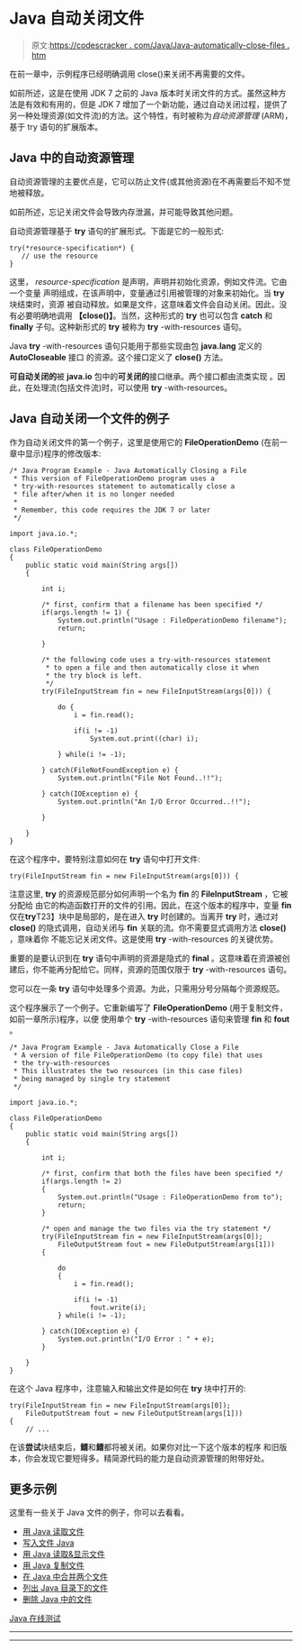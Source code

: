 # Java 自动关闭文件

> 原文:[https://codescracker . com/Java/Java-automatically-close-files . htm](https://codescracker.com/java/java-automatically-close-files.htm)

在前一章中，示例程序已经明确调用 close()来关闭不再需要的文件。

如前所述，这是在使用 JDK 7 之前的 Java 版本时关闭文件的方式。虽然这种方法是有效和有用的，但是 JDK 7 增加了一个新功能，通过自动关闭过程，提供了另一种处理资源(如文件流)的方法。这个特性，有时被称为*自动资源管理* (ARM)，基于 try 语句的扩展版本。

## Java 中的自动资源管理

自动资源管理的主要优点是，它可以防止文件(或其他资源)在不再需要后不知不觉地被释放。

如前所述，忘记关闭文件会导致内存泄漏，并可能导致其他问题。

自动资源管理基于 **try** 语句的扩展形式。下面是它的一般形式:

```
try(*resource-specification*) {
   // use the resource
}
```

这里， *resource-specification* 是声明，声明并初始化资源，例如文件流。它由一个变量 声明组成，在该声明中，变量通过引用被管理的对象来初始化。当 **try** 块结束时，资源 被自动释放。如果是文件，这意味着文件会自动关闭。因此，没有必要明确地调用 **【close()】**。当然，这种形式的 **try** 也可以包含 **catch** 和 **finally** 子句。这种新形式的 **try** 被称为 **try** -with-resources 语句。

Java **try** -with-resources 语句只能用于那些实现由包 **java.lang** 定义的 **AutoCloseable** 接口 的资源。这个接口定义了 **close()** 方法。

**可自动关闭的**被 **java.io** 包中的**可关闭的**接口继承。两个接口都由流类实现 。因此，在处理流(包括文件流)时，可以使用 **try** -with-resources。

## Java 自动关闭一个文件的例子

作为自动关闭文件的第一个例子，这里是使用它的 **FileOperationDemo** (在前一章中显示)程序的修改版本:

```
/* Java Program Example - Java Automatically Closing a File
 * This version of FileOperationDemo program uses a 
 * try-with-resources statement to automatically close a
 * file after/when it is no longer needed
 * 
 * Remember, this code requires the JDK 7 or later
 */

import java.io.*;

class FileOperationDemo
{
    public static void main(String args[])
    {

        int i;

        /* first, confirm that a filename has been specified */
        if(args.length != 1) {
            System.out.println("Usage : FileOperationDemo filename");
            return;

        }

        /* the following code uses a try-with-resources statement
         * to open a file and then automatically close it when
         * the try block is left.
         */
        try(FileInputStream fin = new FileInputStream(args[0])) {

            do {
                i = fin.read();

                if(i != -1)
                    System.out.print((char) i);

            } while(i != -1);

        } catch(FileNotFoundException e) {
            System.out.println("File Not Found..!!");

        } catch(IOException e) {
            System.out.println("An I/O Error Occurred..!!");

        }

    }
}
```

在这个程序中，要特别注意如何在 **try** 语句中打开文件:

```
try(FileInputStream fin = new FileInputStream(args[0])) {
```

注意这里, **try** 的资源规范部分如何声明一个名为 **fin** 的 **FileInputStream** ，它被分配给 由它的构造函数打开的文件的引用。因此，在这个版本的程序中，变量 **fin** 仅在**try**T23】块中是局部的，是在进入 **try** 时创建的。当离开 **try** 时，通过对 **close()** 的隐式调用，自动关闭与 **fin** 关联的流。你不需要显式调用方法 **close()** ，意味着你 不能忘记关闭文件。这是使用 **try** -with-resources 的关键优势。

重要的是要认识到在 **try** 语句中声明的资源是隐式的 **final** 。这意味着在资源被创建后，你不能再分配给它。同样，资源的范围仅限于 **try** -with-resources 语句。

您可以在一条 **try** 语句中处理多个资源。为此，只需用分号分隔每个资源规范。

这个程序展示了一个例子。它重新编写了 **FileOperationDemo** (用于复制文件，如前一章所示)程序，以便 使用单个 **try** -with-resources 语句来管理 **fin** 和 **fout** 。

```
/* Java Program Example - Java Automatically Close a File
 * A version of file FileOperationDemo (to copy file) that uses
 * the try-with-resources
 * This illustrates the two resources (in this case files)
 * being managed by single try statement
 */

import java.io.*;

class FileOperationDemo
{
    public static void main(String args[])
    {

        int i;

        /* first, confirm that both the files have been specified */
        if(args.length != 2)
        {
            System.out.println("Usage : FileOperationDemo from to");
            return;
        }

        /* open and manage the two files via the try statement */
        try(FileInputStream fin = new FileInputStream(args[0]);
            FileOutputStream fout = new FileOutputStream(args[1]))
        {

            do
            {
                i = fin.read();

                if(i != -1)
                    fout.write(i);
            } while(i != -1);

        } catch(IOException e) {
            System.out.println("I/O Error : " + e);
        }

    }
}
```

在这个 Java 程序中，注意输入和输出文件是如何在 **try** 块中打开的:

```
try(FileInputStream fin = new FileInputStream(args[0]);
    FileOutputStream fout = new FileOutputStream(args[1]))
{
    // ...
```

在该**尝试**块结束后，**鳍**和**鳍**都将被关闭。如果你对比一下这个版本的程序 和旧版本，你会发现它要短得多。精简源代码的能力是自动资源管理的附带好处。

## 更多示例

这里有一些关于 Java 文件的例子，你可以去看看。

*   [用 Java 读取文件](/java/program/java-program-read-file.htm)
*   [写入文件 Java](/java/program/java-program-write-to-file.htm)
*   [用 Java 读取&显示文件](/java/program/java-program-read-and-display-file.htm)
*   [用 Java 复制文件](/java/program/java-program-copy-file.htm)
*   [在 Java 中合并两个文件](/java/program/java-program-merge-two-files.htm)
*   [列出 Java 目录下的文件](/java/program/java-program-list-files-in-directory.htm)
*   [删除 Java 中的文件](/java/program/java-program-delete-file.htm)

[Java 在线测试](/exam/showtest.php?subid=1)

* * *

* * *